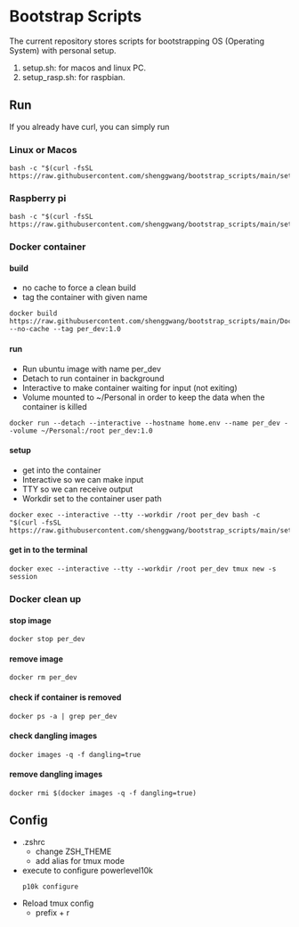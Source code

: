 # Bootstrap Scripts

The current repository stores scripts for bootstrapping OS (Operating System) with personal setup.

1. setup.sh: for macos and linux PC.
1. setup_rasp.sh: for raspbian.

## Run
If you already have curl, you can simply run
### Linux or Macos
```shell
bash -c "$(curl -fsSL https://raw.githubusercontent.com/shenggwang/bootstrap_scripts/main/setup.sh)"
```
### Raspberry pi
```shell
bash -c "$(curl -fsSL https://raw.githubusercontent.com/shenggwang/bootstrap_scripts/main/setup_rasp.sh)"
```
### Docker container
#### build
* no cache to force a clean build
* tag the container with given name
```shell
docker build https://raw.githubusercontent.com/shenggwang/bootstrap_scripts/main/Dockerfile --no-cache --tag per_dev:1.0
```
#### run
* Run ubuntu image with name per_dev
* Detach to run container in background
* Interactive to make container waiting for input (not exiting)
* Volume mounted to ~/Personal in order to keep the data when the container is killed

``` shell
docker run --detach --interactive --hostname home.env --name per_dev --volume ~/Personal:/root per_dev:1.0
```
#### setup
* get into the container
* Interactive so we can make input
* TTY so we can receive output
* Workdir set to the container user path

``` shell
docker exec --interactive --tty --workdir /root per_dev bash -c "$(curl -fsSL https://raw.githubusercontent.com/shenggwang/bootstrap_scripts/main/setup.sh)"
```
#### get in to the terminal
```shell
docker exec --interactive --tty --workdir /root per_dev tmux new -s session
```

### Docker clean up

#### stop image
```shell
docker stop per_dev
```
#### remove image
```shell
docker rm per_dev
```
#### check if container is removed
```shell
docker ps -a | grep per_dev
```
#### check dangling images
```shell
docker images -q -f dangling=true
```
#### remove dangling images
```shell
docker rmi $(docker images -q -f dangling=true)
```

## Config
* .zshrc
    * change ZSH_THEME
    * add alias for tmux mode
* execute to configure powerlevel10k
    ```shell
    p10k configure
    ```
* Reload tmux config
    * prefix + r
